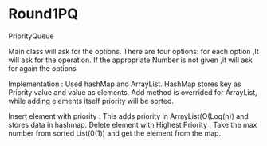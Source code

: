 # Round1PQ
PriorityQueue

Main class will ask for the options.
There are four options:
for each option ,It will ask for the operation.
If the appropriate Number is not given ,it will ask for again the options


Implementation :
Used hashMap and ArrayList.
HashMap stores key as Priority value and value as elements.
Add method is overrided for ArrayList, while adding elements itself priority will be sorted.

Insert element with priority : This adds priority in ArrayList(O(Log(n)) and stores data in hashmap.
Delete element with Highest Priority : Take the max number from sorted List(0(1)) and get the element from the map.
